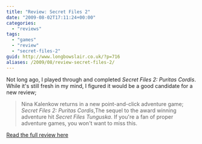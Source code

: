 ```yaml
---
title: "Review: Secret Files 2"
date: "2009-08-02T17:11:24+00:00"
categories: 
  - "reviews"
tags: 
  - "games"
  - "review"
  - "secret-files-2"
guid: http://www.longbowslair.co.uk/?p=716
aliases: /2009/08/review-secret-files-2/
---
```


Not long ago, I played through and completed _Secret Files 2: Puritas Cordis_. While it's still fresh in my mind, I figured it would be a good candidate for a new review;

> Nina Kalenkow returns in a new point-and-click adventure game; _Secret Files 2: Puritas Cordis_,The sequel to the award winning adventure hit _Secret Files Tunguska_. If you're a fan of proper adventure games, you won't want to miss this.

[Read the full review here](/reviews/secret-files-2-puritas-cordis/)
